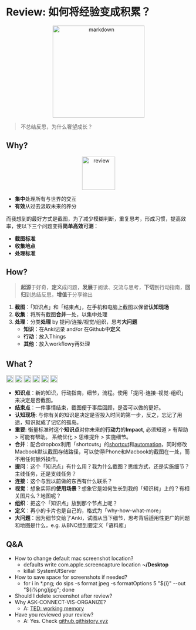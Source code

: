 # Review: 如何将经验变成积累？

<center>
<img src="https://i.imgur.com/NqLvyMc.png" alt="markdown" width="250"/>
</center>



> 不总结反思，为什么奢望成长？

## Why?

<center>
<img src="https://i.imgur.com/PNAowPi.png" alt="review" height="90"/>
</center>

* **集中**处理所有与世界的交互
* **有效**从过去汲取未来的养分

而我想到的最好方式是截图，为了减少模糊判断，重复思考，形成习惯，提高效率，使以下三个问题变得**简单高效可测**：

* **截图标准**
* **收集地点**
* **处理标准**

## How?

> **起源**于好奇，**定义**成问题，**发展**于阅读、交流与思考，**下切**到行动指南，**回归**到总结反思，**增值**于分享输出



1. **截图**：「知识点」和「结束点」，在手机和电脑上截图以保留**认知现场**
1. **收集**：将所有截图**合并**一处，以集中处理
1. **处理**：分类**处理** by 提问/连接/视觉/组织，思考**大问题**
	* **知识**：在Anki记录 and/or 在Github中**定义**
	* **行动**：放入Things
	* **其他**：放入workflowy再处理



## What？

<img src="https://i.imgur.com/lywdaP3.png" alt="right" width="20"/> <img src="https://i.imgur.com/5L0C5zD.png" alt="shortcuts" width="20"/>
<img src="https://i.imgur.com/08rkmxR.png" alt="dropbox" width="20"/>
<img src="https://i.imgur.com/CZTaNRb.jpg" alt="anki" width="20"/>
<img src="https://i.imgur.com/kLLtRlc.png" alt="drawing" width="20"/>
<img src="https://i.imgur.com/8MyBvDP.png" alt="drawing" width="20"/>

* **知识点**：新的知识，行动指南，细节，流程。使用「提问-连接-视觉-组织」来决定是否截图。
* **结束点**：一件事情结束，截图便于事后回顾，是否可以做的更好。
* **认知现场**: 与你有关的知识是决定是否投入时间的第一步，反之，忘记了用途，知识就成了记忆的孤岛。
* **重要**: 衡量标准时这个**知识点**对你未来的**行动力**的**Impact**, 必须知道 > 有帮助 > 可能有帮助。 系统优化 > 思维提升 > 实施细节。
* **合并**：配合dropbox利用「shortcuts」的[shortcut](https://i.imgur.com/ac30rCf.jpeg)和[automation](https://i.imgur.com/BoIyroH.png)，同时修改Macbook默认截图存储路径，可以使得iPhone和Macbook的截图在一处，而不用任何额外操作。
* **提问**：这个「知识点」有什么用？我为什么截图？思维方式，还是实施细节？主线任务，还是支线任务？ 
* **连接**：这个与我以前做的东西有什么联系？
* **视觉**：想象实际的**使用场景**？想象它是如何生长到我的「知识树」上的？有相关图片么？地图呢？
* **组织**：把这个「知识点」放到那个节点上呢？
* **定义**：再小的卡片也是自己的，格式为「why-how-what-more」
* **大问题**：因为细节交给了Anki，试图从当下细节，思考背后适用性更广的问题和地图是什么，e.g. 从BNC想到要定义「语料库」


## Q&A

* How to change default mac screenshot location?
	* defaults write com.apple.screencapture location **~/Desktop**
	* killall SystemUIServer 
* How to save space for screenshots if needed? 
	* for i in *.png; do sips -s format jpeg -s formatOptions 5 "${i}" --out "${i%png}jpg"; done
* Should I delete screenshot after review?
* Why ASK-CONNECT-VIS-ORGANIZE?
	* A: [TED: working memory](https://www.ted.com/talks/peter_doolittle_how_your_working_memory_makes_sense_of_the_world) 
* Have you reviewed your review?
	* A: Yes. Check [github.githistory.xyz](https://github.githistory.xyz/willwang-x/a-growing-cs/blob/master/workflow/cornerstone/review.md) 


